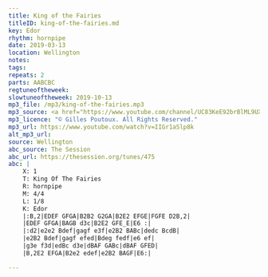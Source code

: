 ```yaml
---
title: King of the Fairies
titleID: king-of-the-fairies.md
key: Edor
rhythm: hornpipe
date: 2019-03-13
location: Wellington
notes:
tags:
repeats: 2
parts: AABCBC
regtuneoftheweek:
slowtuneoftheweek: 2019-10-13
mp3_file: /mp3/king-of-the-fairies.mp3
mp3_source: <a href="https://www.youtube.com/channel/UC83KeE92brBlML9UX07iQjg">Gilles Poutoux</a>
mp3_licence: "© Gilles Poutoux. All Rights Reserved."
mp3_url: https://www.youtube.com/watch?v=IIGr1aSlp8k
alt_mp3_url:
source: Wellington
abc_source: The Session
abc_url: https://thesession.org/tunes/475
abc: |
    X: 1
    T: King Of The Fairies
    R: hornpipe
    M: 4/4
    L: 1/8
    K: Edor
    |:B,2|EDEF GFGA|B2B2 G2GA|B2E2 EFGE|FGFE D2B,2|
    |EDEF GFGA|BAGB d3c|B2E2 GFE_E|E6 :|
    |:d2|e2e2 Bdef|gagf e3f|e2B2 BABc|dedc BcdB|
    |e2B2 Bdef|gagf efed|Bdeg fedf|e6 ef|
    |g3e f3d|edBc d3e|dBAF GABc|dBAF GFED|
    |B,2E2 EFGA|B2e2 edef|e2B2 BAGF|E6:|

---
```

